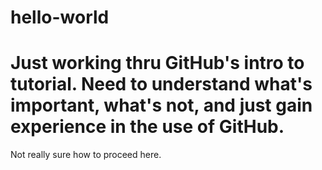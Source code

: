 # hello-world
#
# Just working thru GitHub's intro to tutorial. Need to understand what's important, what's not, and just gain experience in the use of GitHub.
Not really sure how to proceed here.
